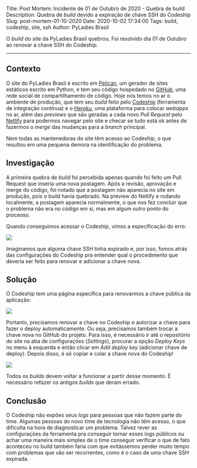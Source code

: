Title: Post Mortem: Incidente de 01 de Outubro de 2020 - Quebra de build
Description: Quebra de _build_ devido a expiração de chave SSH do Codeship
Slug: post-mortem-01-10-2020
Date: 2020-10-02 17:34:00
Tags: build, codeship, site, ssh
Author: PyLadies Brasil

O _build_ do site da PyLadies Brasil quebrou. Foi resolvido dia 01 de Outubro ao renovar a chave SSH do Codeship.

---

## Contexto
O site do PyLadies Brasil é escrito em [Pelican](https://blog.getpelican.com/), um gerador de sites estáticos escrito em Python, e tem seu código hospedado no
[GitHub](https://github.com/pyladies-brazil/br-pyladies-pelican), uma rede social de compartilhamento de código.
Hoje nós temos no ar o ambiente de produção, que tem seu _build_ feito pelo [Codeship](https://codeship.com/) (ferramenta de integração contínua)
e o [Heroku](http://heroku.com/), uma plataforma para colocar _webapps_ no ar, além das _previews_ que são geradas
a cada novo _Pull Request_ pelo [Netlify](https://www.netlify.com/) para podermos navegar pelo site
e checar se tudo está ok antes de fazermos o _merge_ das mudanças para a _branch_ principal.

Nem todas as mantenedoras do site têm acesso ao Codeship, o que resultou em uma pequena demora na identificação do problema.

## Investigação
A primeira quebra de _build_ foi percebida apenas quando foi feito um Pull Request que inseria uma nova postagem. Após a revisão, aprovação e merge do código, foi
notado que a postagem não aparecia no site em produção, pois o build havia quebrado. Na preview do Netlify e rodando localmente, a postagem aparecia normalmente, o
que nos fez concluir que o problema não era no código em si, mas em algum outro ponto do processo.

Quando conseguimos acessar o Codeship, vimos a especificação do erro:

<img src="/images/post-mortem-01-out-falha-codeship.png">

Imaginamos que alguma chave SSH tinha expirado e, por isso, fomos atrás das configurações do Codeship pra entender qual o procedimento que deveria ser feito
para renovar e adicionar a chave nova.

## Solução
O Codeship tem uma página específica para renovarmos a chave pública da aplicação:

<img src="/images/post-mortem-01-out-config-codeship.png">

Portanto, precisamos renovar a chave no Codeship e autorizar a chave para fazer o deploy automaticamente. Ou seja, precisamos também trocar a chave nova no
GitHub do projeto. Para isso, é necessário ir até o repositório do site na aba de configurações (_Settings_), procurar a opção _Deploy Keys_ no menu à esquerda
e então clicar em _Add deploy key_ (adicionar chave de deploy). Depois disso, é só copiar e colar a chave nova do Codeship!


<img src="/images/post-mortem-01-out-github-add-deploy-key.png">

Todos os _builds_ devem voltar a funcionar a partir desse momento. É necessário refazer os antigos _builds_ que deram errado.

## Conclusão

O Codeship não expões seus _logs_ para pessoas que não fazem parte do time. Algumas pessoas do novo time de tecnologia não têm
acesso, o que dificulta na hora de diagnosticar um problema. Talvez rever as configurações da ferramenta pra conseguir
tornar esses logs públicos ou achar uma maneira mais simples de o time conseguir verificar o que de fato aconteceu no
build também faria com que evitássemos perder muito tempo com problemas que vão ser recorrentes, como é o caso de uma chave
SSH expirada.
